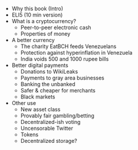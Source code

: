 
* Why this book (Intro)
* ELI5 (10 min version)
* What is a cryptocurrency?
    * Peer-to-peer electronic cash
    * Properties of money
* A better currency
    * The charity EatBCH feeds Venezuelans
    * Protection against hyperinflation in Venezuela
    * India voids 500 and 1000 rupee bills
* Better digital payments
    * Donations to WikiLeaks
    * Payments to gray area businesses
    * Banking the unbanked
    * Safer & cheaper for merchants
    * Black markets
* Other use
    * New asset class
    * Provably fair gambling/betting
    * Decentralized-ish voting
    * Uncensorable Twitter
    * Tokens
    * Decentralized storage?

